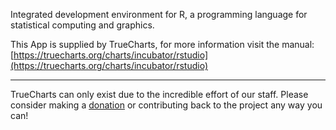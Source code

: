 Integrated development environment for R, a programming language for statistical computing and graphics.

This App is supplied by TrueCharts, for more information visit the manual: [https://truecharts.org/charts/incubator/rstudio](https://truecharts.org/charts/incubator/rstudio)

---

TrueCharts can only exist due to the incredible effort of our staff.
Please consider making a [donation](https://truecharts.org/sponsor) or contributing back to the project any way you can!
